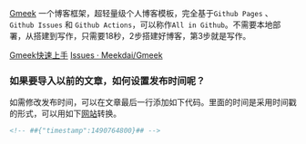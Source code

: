 [Gmeek](https://github.com/Meekdai/Gmeek) 一个博客框架，超轻量级个人博客模板，完全基于`Github Pages` 、 `Github Issues` 和 `Github Actions`，可以称作`All in Github`。不需要本地部署，从搭建到写作，只需要18秒，2步搭建好博客，第3步就是写作。

[Gmeek快速上手](https://blog.meekdai.com/post/Gmeek-kuai-su-shang-shou.html)
[Issues · Meekdai/Gmeek](https://github.com/Meekdai/Gmeek/issues)

### 如果要导入以前的文章，如何设置发布时间呢？

如需修改发布时间，可以在文章最后一行添加如下代码。里面的时间是采用时间戳的形式，可以用如下[网站](https://tool.lu/timestamp)转换。

```html
<!-- ##{"timestamp":1490764800}## -->
```